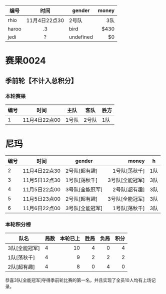 | 编号 | 时间 | gender | money |
|-------|:---:|-----------|-------:|
| rhio |  11月4日22点30 | 2号队 | 3队 |
| haroo | .3 | bird | $430 |
| jedi | ? | undefined | $0 |


# 赛果0024

## 季前轮【不计入总积分】

### 本轮赛果




| 编号 | 时间           | 主队  | 客队 | 胜方 |
|---|:-------------:|-----|-----|-----|
| 1 | 11月4日22点00 | 1号队  |2号队   |1队|

# 尼玛


| 编号 | 时间 | gender | money | h |
|-------|:---:|-----------|-------:|-----|
| 2 | 11月4日22点30 | 2号队[超有趣]  |1号队[荡秋千]   |1队|
| 3 | 11月5日12点30 | 1号队[荡秋千]  |3号队[全能冠军] |3队|
| 4 | 11月5日22点00 | 3号队[全能冠军]|2号队[超有趣]   |3队|
| 5 | 11月5日23点00 | 2号队[超有趣]  |3号队[全能冠军] |3队|
| 6 | 11月6日22点00 | 3号队[全能冠军]|1号队[荡秋千]   |3队|

### 本轮积分榜
| 队名 | 局数           | 本轮已上  | 胜局 | 负局 |  积分 |
|---| - | -: | -: | -: | -: |
| 3队[全能冠军] | 4 | 10  | 4  | 0 | 4 |
| 1队[荡秋千]   | 4 |  9  | 2  | 2 | 2 |
| 2队[超有趣]   | 4 |  8  | 0  | 4 | 0 |

恭喜3队[全能冠军]夺得季前轮比赛的第一名，并且实现了全员10人均有上场记录。
